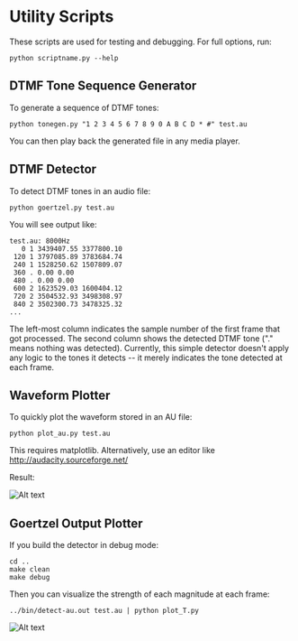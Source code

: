 Utility Scripts
===============

These scripts are used for testing and debugging.  For full options, run:

    python scriptname.py --help

DTMF Tone Sequence Generator
----------------------------

To generate a sequence of DTMF tones:

    python tonegen.py "1 2 3 4 5 6 7 8 9 0 A B C D * #" test.au

You can then play back the generated file in any media player.

DTMF Detector
-------------

To detect DTMF tones in an audio file:

    python goertzel.py test.au

You will see output like:

    test.au: 8000Hz
       0 1 3439407.55 3377800.10
     120 1 3797085.89 3783684.74
     240 1 1528250.62 1507809.07
     360 . 0.00 0.00
     480 . 0.00 0.00
     600 2 1623529.03 1600404.12
     720 2 3504532.93 3498308.97
     840 2 3502300.73 3478325.32
    ...

The left-most column indicates the sample number of the first frame that got processed.
The second column shows the detected DTMF tone ("." means nothing was detected).
Currently, this simple detector doesn't apply any logic to the tones it detects -- it merely indicates
the tone detected at each frame.

Waveform Plotter
----------------

To quickly plot the waveform stored in an AU file:

    python plot_au.py test.au

This requires matplotlib.  Alternatively, use an editor like http://audacity.sourceforge.net/

Result:

![Alt text](https://github.com/mpenkov/dtmf-cpp/blob/master/scripts/plot_au.png)

Goertzel Output Plotter
-----------------------

If you build the detector in debug mode:

    cd ..
    make clean
    make debug

Then you can visualize the strength of each magnitude at each frame:

    ../bin/detect-au.out test.au | python plot_T.py

![Alt text](https://github.com/mpenkov/dtmf-cpp/blob/master/scripts/plot_T.png)
